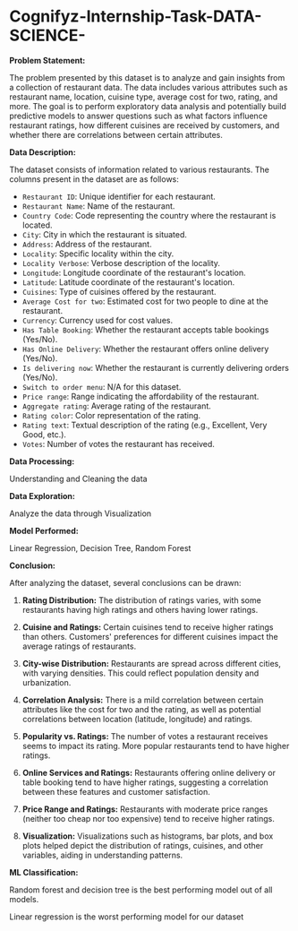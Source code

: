# Cognifyz-Internship-Task-DATA-SCIENCE-
**Problem Statement:**

The problem presented by this dataset is to analyze and gain insights from a collection of restaurant data. The data includes various attributes such as restaurant name, location, cuisine type, average cost for two, rating, and more. The goal is to perform exploratory data analysis and potentially build predictive models to answer questions such as what factors influence restaurant ratings, how different cuisines are received by customers, and whether there are correlations between certain attributes.

**Data Description:**

The dataset consists of information related to various restaurants. The columns present in the dataset are as follows:

- `Restaurant ID`: Unique identifier for each restaurant.
- `Restaurant Name`: Name of the restaurant.
- `Country Code`: Code representing the country where the restaurant is located.
- `City`: City in which the restaurant is situated.
- `Address`: Address of the restaurant.
- `Locality`: Specific locality within the city.
- `Locality Verbose`: Verbose description of the locality.
- `Longitude`: Longitude coordinate of the restaurant's location.
- `Latitude`: Latitude coordinate of the restaurant's location.
- `Cuisines`: Type of cuisines offered by the restaurant.
- `Average Cost for two`: Estimated cost for two people to dine at the restaurant.
- `Currency`: Currency used for cost values.
- `Has Table Booking`: Whether the restaurant accepts table bookings (Yes/No).
- `Has Online Delivery`: Whether the restaurant offers online delivery (Yes/No).
- `Is delivering now`: Whether the restaurant is currently delivering orders (Yes/No).
- `Switch to order menu`: N/A for this dataset.
- `Price range`: Range indicating the affordability of the restaurant.
- `Aggregate rating`: Average rating of the restaurant.
- `Rating color`: Color representation of the rating.
- `Rating text`: Textual description of the rating (e.g., Excellent, Very Good, etc.).
- `Votes`: Number of votes the restaurant has received.

**Data Processing:**

Understanding and Cleaning the data

**Data Exploration:**

Analyze the data through Visualization

**Model Performed:**

Linear Regression, Decision Tree, Random Forest

**Conclusion:**

After analyzing the dataset, several conclusions can be drawn:

1. **Rating Distribution:** The distribution of ratings varies, with some restaurants having high ratings and others having lower ratings.

2. **Cuisine and Ratings:** Certain cuisines tend to receive higher ratings than others. Customers' preferences for different cuisines impact the average ratings of restaurants.

3. **City-wise Distribution:** Restaurants are spread across different cities, with varying densities. This could reflect population density and urbanization.

4. **Correlation Analysis:** There is a mild correlation between certain attributes like the cost for two and the rating, as well as potential correlations between location (latitude, longitude) and ratings.

5. **Popularity vs. Ratings:** The number of votes a restaurant receives seems to impact its rating. More popular restaurants tend to have higher ratings.

6. **Online Services and Ratings:** Restaurants offering online delivery or table booking tend to have higher ratings, suggesting a correlation between these features and customer satisfaction.

7. **Price Range and Ratings:** Restaurants with moderate price ranges (neither too cheap nor too expensive) tend to receive higher ratings.

8. **Visualization:** Visualizations such as histograms, bar plots, and box plots helped depict the distribution of ratings, cuisines, and other variables, aiding in understanding patterns.

**ML Classification:**

Random forest and decision tree is the best performing model out of all models.

Linear regression is the worst performing model for our dataset
